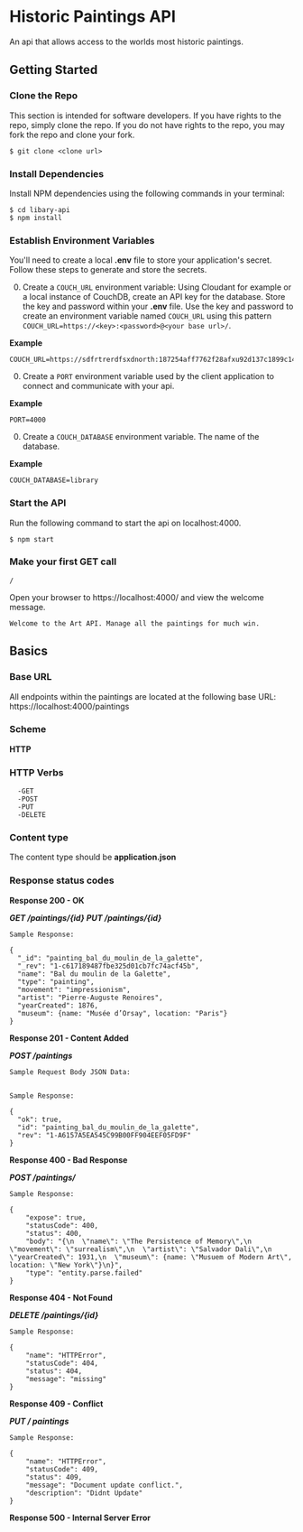 # Historic Paintings API

An api that allows access to the worlds most historic paintings.

## Getting Started


### Clone the Repo

This section is intended for software developers.  If you have rights to the repo, simply clone the repo.  If you do not have rights to the repo, you may fork the repo and clone your fork.  

```
$ git clone <clone url>
```

### Install Dependencies

Install NPM dependencies using the following commands in your terminal:

```
$ cd libary-api
$ npm install
```

### Establish Environment Variables

You'll need to create a local **.env** file to store your application's secret.  Follow these steps to generate and store the secrets.

0. Create a `COUCH_URL` environment variable:  Using Cloudant for example or a local instance of CouchDB, create an API key for the database.  Store the key and password within your **.env** file.  Use the key and password to create an environment variable named `COUCH_URL` using this pattern `COUCH_URL=https://<key>:<password>@<your base url>/`.

  **Example**

  ```
  COUCH_URL=https://sdfrtrerdfsxdnorth:187254aff7762f28afxu92d137c1899c14f7c999@jeffjohnson.cloudant.com/
  ```

0.  Create a `PORT` environment variable used by the client application to connect and communicate with your api.

  **Example**

  ```
  PORT=4000
  ```

0. Create a `COUCH_DATABASE` environment variable.  The name of the database.

  **Example**

  ```
  COUCH_DATABASE=library
  ```


### Start the API

Run the following command to start the api on localhost:4000.

```
$ npm start
```

### Make your first GET call

 `/`

Open your browser to https://localhost:4000/ and view the welcome message.

 ``Welcome to the Art API. Manage all the paintings for much win.``


## Basics

### Base URL
All endpoints within the paintings are located at the following base URL:
 https://localhost:4000/paintings


### Scheme
**HTTP**

### HTTP Verbs
 ```
   -GET
   -POST
   -PUT
   -DELETE
   ```

### Content type
 The content type should be **application.json**

### Response status codes

**Response 200 - OK**

***GET /paintings/{id}
PUT /paintings/{id}***

```
Sample Response:

{
  "_id": "painting_bal_du_moulin_de_la_galette",
  "_rev": "1-c617189487fbe325d01cb7fc74acf45b",
  "name": "Bal du moulin de la Galette",
  "type": "painting",
  "movement": "impressionism",
  "artist": "Pierre-Auguste Renoires",
  "yearCreated": 1876,
  "museum": {name: "Musée d’Orsay", location: "Paris"}
}
```

**Response 201 - Content Added**

***POST /paintings***
```
Sample Request Body JSON Data:


Sample Response:

{
  "ok": true,
  "id": "painting_bal_du_moulin_de_la_galette",
  "rev": "1-A6157A5EA545C99B00FF904EEF05FD9F"
}
```
**Response 400 - Bad Response**

***POST /paintings/***
```
Sample Response:

{
    "expose": true,
    "statusCode": 400,
    "status": 400,
    "body": "{\n  \"name\": \"The Persistence of Memory\",\n  \"movement\": \"surrealism\",\n  \"artist\": \"Salvador Dali\",\n  \"yearCreated\": 1931,\n  \"museum\": {name: \"Musuem of Modern Art\", location: \"New York\"}\n}",
    "type": "entity.parse.failed"
}
```

**Response 404 - Not Found**

***DELETE /paintings/{id}***
```
Sample Response:

{
    "name": "HTTPError",
    "statusCode": 404,
    "status": 404,
    "message": "missing"
}
```


**Response 409 - Conflict**

***PUT / paintings***
```
Sample Response:

{
    "name": "HTTPError",
    "statusCode": 409,
    "status": 409,
    "message": "Document update conflict.",
    "description": "Didnt Update"
}

```
**Response 500 - Internal Server Error**
